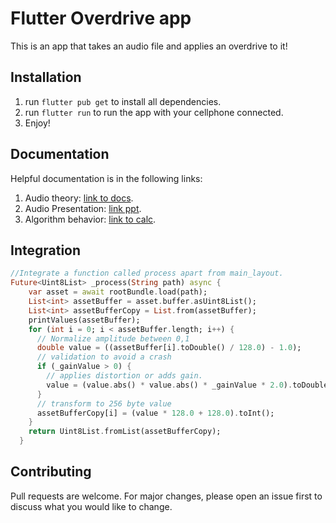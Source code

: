 # Flutter Overdrive app

This is an app that takes an audio file and applies an overdrive to it!

## Installation

1. run ```flutter pub get``` to install all dependencies.
2. run ```flutter run``` to run the app with your cellphone connected.
3. Enjoy!

## Documentation

Helpful documentation is in the following links:
1. Audio theory: [link to docs](https://docs.google.com/document/d/17dNskDEHrdbJIFIjJdz14ALD88HLGdBqRjMoFj4HiQo/edit?usp=sharing).
2. Audio Presentation: [link ppt](https://docs.google.com/presentation/d/1sQCD6c2s1w3r5DLzBASFZG1P3eZXjJXIGei7ty56MCc/edit?usp=sharing).
3. Algorithm behavior: [link to calc](https://docs.google.com/spreadsheets/d/1ag9R1tYSgIRal5PO61icxDJS8EUvx6td9cEMrhQkPxc/edit?usp=sharing).

## Integration

```dart
//Integrate a function called process apart from main_layout.
Future<Uint8List> _process(String path) async {
    var asset = await rootBundle.load(path);
    List<int> assetBuffer = asset.buffer.asUint8List();
    List<int> assetBufferCopy = List.from(assetBuffer);
    printValues(assetBuffer);
    for (int i = 0; i < assetBuffer.length; i++) {
      // Normalize amplitude between 0,1
      double value = ((assetBuffer[i].toDouble() / 128.0) - 1.0);
      // validation to avoid a crash
      if (_gainValue > 0) {
        // applies distortion or adds gain.
        value = (value.abs() * value.abs() * _gainValue * 2.0).toDouble();
      }
      // transform to 256 byte value
      assetBufferCopy[i] = (value * 128.0 + 128.0).toInt();
    }
    return Uint8List.fromList(assetBufferCopy);
  }
```

## Contributing

Pull requests are welcome. For major changes, please open an issue first
to discuss what you would like to change.
